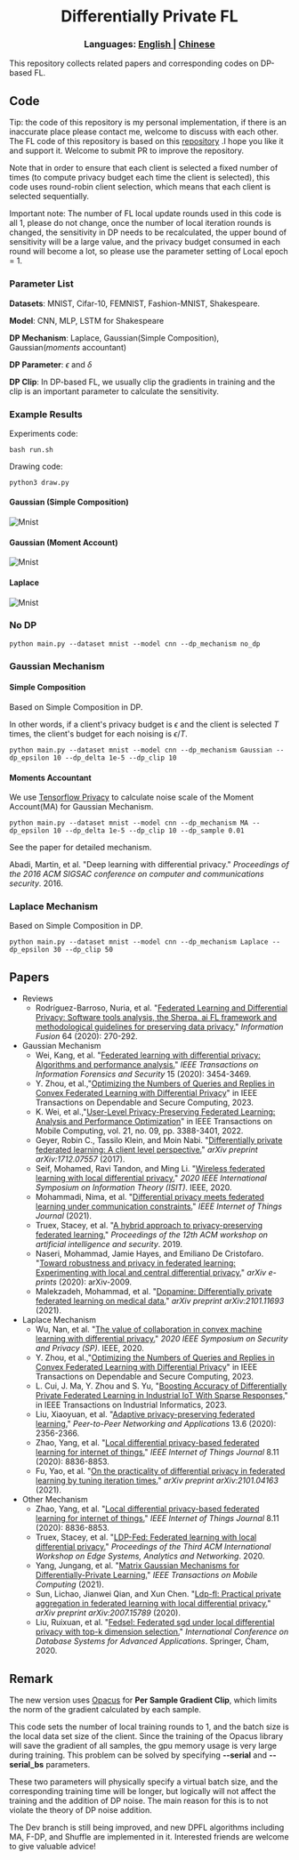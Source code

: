<h1 align="center">Differentially Private FL </h1>
<div align="center"> 
<h3>
Languages:
<a href="https://github.com/wenzhu23333/Differential-Privacy-Based-Federated-Learning/blob/master/README.md">
      English
</a>
<span> | </span>
<a href="https://github.com/wenzhu23333/Differential-Privacy-Based-Federated-Learning/blob/master/README_CN.md">
      Chinese
</a>
</h3>
</div>
This repository collects related papers and corresponding codes on DP-based FL.

## Code
Tip: the code of this repository is my personal implementation, if there is an inaccurate place please contact me, welcome to discuss with each other. The FL code of this repository is based on this [repository](https://github.com/wenzhu23333/Federated-Learning) .I hope you like it and support it. Welcome to submit PR to improve the  repository.

Note that in order to ensure that each client is selected a fixed number of times (to compute privacy budget each time the client is selected), this code uses round-robin client selection, which means that each client is selected sequentially.

Important note: The number of FL local update rounds used in this code is all 1, please do not change, once the number of local iteration rounds is changed, the sensitivity in DP needs to be recalculated, the upper bound of sensitivity will be a large value, and the privacy budget consumed in each round will become a lot, so please use the parameter setting of Local epoch = 1.

### Parameter List

**Datasets**: MNIST, Cifar-10, FEMNIST, Fashion-MNIST, Shakespeare.

**Model**: CNN, MLP, LSTM for Shakespeare

**DP Mechanism**: Laplace, Gaussian(Simple Composition), Gaussian(*moments* accountant)

**DP Parameter**: $\epsilon$ and $\delta$

**DP Clip**: In DP-based FL, we usually clip the gradients in training and the clip is an important parameter to calculate the sensitivity.

### Example Results

Experiments code: 
```shell
bash run.sh
```

Drawing code: 
```shell
python3 draw.py
```

#### Gaussian (Simple Composition)

![Mnist](mnist_gaussian.png)

#### Gaussian (Moment Account)

![Mnist](mnist_gaussian_MA.png)

#### Laplace

![Mnist](mnist_gaussian_laplace.png)


### No DP

```shell
python main.py --dataset mnist --model cnn --dp_mechanism no_dp
```
### Gaussian Mechanism

#### Simple Composition

Based on Simple Composition in DP. 

In other words, if a client's privacy budget is $\epsilon$ and the client is selected $T$ times, the client's budget for each noising is $\epsilon / T$.

```shell
python main.py --dataset mnist --model cnn --dp_mechanism Gaussian --dp_epsilon 10 --dp_delta 1e-5 --dp_clip 10
```

#### Moments Accountant

We use [Tensorflow Privacy](https://github.com/tensorflow/privacy) to calculate noise scale of the Moment Account(MA) for Gaussian Mechanism.

```shell
python main.py --dataset mnist --model cnn --dp_mechanism MA --dp_epsilon 10 --dp_delta 1e-5 --dp_clip 10 --dp_sample 0.01
```
See the paper for detailed mechanism. 

Abadi, Martin, et al. "Deep learning with differential privacy." *Proceedings of the 2016 ACM SIGSAC conference on computer and communications security*. 2016.

### Laplace Mechanism

Based on Simple Composition in DP. 

```shell
python main.py --dataset mnist --model cnn --dp_mechanism Laplace --dp_epsilon 30 --dp_clip 50
```


## Papers

- Reviews
  - Rodríguez-Barroso, Nuria, et al. "[Federated Learning and Differential Privacy: Software tools analysis, the Sherpa. ai FL framework and methodological guidelines for preserving data privacy.](https://www.sciencedirect.com/science/article/pii/S1566253520303213)" *Information Fusion* 64 (2020): 270-292.
- Gaussian Mechanism
  - Wei, Kang, et al. "[Federated learning with differential privacy: Algorithms and performance analysis.](https://ieeexplore.ieee.org/document/9069945)" *IEEE Transactions on Information Forensics and Security* 15 (2020): 3454-3469.
  - Y. Zhou, et al.,"[Optimizing the Numbers of Queries and Replies in Convex Federated Learning with Differential Privacy](https://ieeexplore.ieee.org/document/10008087/)" in IEEE Transactions on Dependable and Secure Computing, 2023.
  - K. Wei, et al.,"[User-Level Privacy-Preserving Federated Learning: Analysis and Performance Optimization](https://ieeexplore.ieee.org/document/9347706)" in IEEE Transactions on Mobile Computing, vol. 21, no. 09, pp. 3388-3401, 2022.
  - Geyer, Robin C., Tassilo Klein, and Moin Nabi. "[Differentially private federated learning: A client level perspective.](https://arxiv.org/abs/1712.07557)" *arXiv preprint arXiv:1712.07557* (2017).
  - Seif, Mohamed, Ravi Tandon, and Ming Li. "[Wireless federated learning with local differential privacy.](https://arxiv.org/abs/2002.05151)" *2020 IEEE International Symposium on Information Theory (ISIT)*. IEEE, 2020.
  - Mohammadi, Nima, et al. "[Differential privacy meets federated learning under communication constraints.](https://ieeexplore.ieee.org/document/9511628)" *IEEE Internet of Things Journal* (2021).
  - Truex, Stacey, et al. "[A hybrid approach to privacy-preserving federated learning.](https://dl.acm.org/doi/10.1145/3338501.3357370)" *Proceedings of the 12th ACM workshop on artificial intelligence and security*. 2019.
  - Naseri, Mohammad, Jamie Hayes, and Emiliano De Cristofaro. "[Toward robustness and privacy in federated learning: Experimenting with local and central differential privacy.](https://arxiv.org/abs/2009.03561)" *arXiv e-prints* (2020): arXiv-2009.
  - Malekzadeh, Mohammad, et al. "[Dopamine: Differentially private federated learning on medical data.](https://arxiv.org/abs/2101.11693)" *arXiv preprint arXiv:2101.11693* (2021).
- Laplace Mechanism
  - Wu, Nan, et al. "[The value of collaboration in convex machine learning with differential privacy.](https://www.computer.org/csdl/proceedings-article/sp/2020/349700a485/1j2LfLp7Sik)" *2020 IEEE Symposium on Security and Privacy (SP)*. IEEE, 2020.
  - Y. Zhou, et al.,"[Optimizing the Numbers of Queries and Replies in Convex Federated Learning with Differential Privacy](https://ieeexplore.ieee.org/document/10008087/)" in IEEE Transactions on Dependable and Secure Computing, 2023.
  - L. Cui, J. Ma, Y. Zhou and S. Yu, "[Boosting Accuracy of Differentially Private Federated Learning in Industrial IoT With Sparse Responses,](https://ieeexplore.ieee.org/document/9743613/)" in IEEE Transactions on Industrial Informatics, 2023. 
  - Liu, Xiaoyuan, et al. "[Adaptive privacy-preserving federated learning.](https://link.springer.com/article/10.1007/s12083-019-00869-2)" *Peer-to-Peer Networking and Applications* 13.6 (2020): 2356-2366.
  - Zhao, Yang, et al. "[Local differential privacy-based federated learning for internet of things.](https://ieeexplore.ieee.org/document/9253545/)" *IEEE Internet of Things Journal* 8.11 (2020): 8836-8853.
  - Fu, Yao, et al. "[On the practicality of differential privacy in federated learning by tuning iteration times.](https://arxiv.org/abs/2101.04163)" *arXiv preprint arXiv:2101.04163* (2021).
- Other Mechanism
  - Zhao, Yang, et al. "[Local differential privacy-based federated learning for internet of things.](https://ieeexplore.ieee.org/document/9253545/)" *IEEE Internet of Things Journal* 8.11 (2020): 8836-8853.
  - Truex, Stacey, et al. "[LDP-Fed: Federated learning with local differential privacy.](https://dl.acm.org/doi/abs/10.1145/3378679.3394533)" *Proceedings of the Third ACM International Workshop on Edge Systems, Analytics and Networking*. 2020.
  - Yang, Jungang, et al. "[Matrix Gaussian Mechanisms for Differentially-Private Learning.](https://ieeexplore.ieee.org/document/9475590)" *IEEE Transactions on Mobile Computing* (2021).
  - Sun, Lichao, Jianwei Qian, and Xun Chen. "[Ldp-fl: Practical private aggregation in federated learning with local differential privacy.](https://www.ijcai.org/proceedings/2021/217)" *arXiv preprint arXiv:2007.15789* (2020).
  - Liu, Ruixuan, et al. "[Fedsel: Federated sgd under local differential privacy with top-k dimension selection.](https://link.springer.com/chapter/10.1007/978-3-030-59410-7_33)" *International Conference on Database Systems for Advanced Applications*. Springer, Cham, 2020.  

## Remark

The new version uses [Opacus](https://opacus.ai/) for **Per Sample Gradient Clip**, which limits the norm of the gradient calculated by each sample.

This code sets the number of local training rounds to 1, and the batch size is the local data set size of the client. 
Since the training of the Opacus library will save the gradient of all samples, the gpu memory usage is very large during training.
This problem can be solved by specifying **--serial** and **--serial_bs** parameters. 

These two parameters will physically specify a virtual batch size, and the corresponding training time will be longer, but logically will not affect the training and the addition of DP noise. The main reason for this is to not violate the theory of DP noise addition.

The Dev branch is still being improved, and new DPFL algorithms including MA, F-DP, and Shuffle are implemented in it. Interested friends are welcome to give valuable advice!
